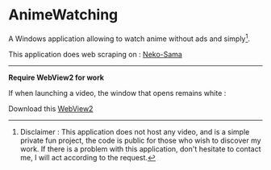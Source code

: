 # AnimeWatching

A Windows application allowing to watch anime without ads and simply[^Disclaimer].

This application does web scraping on : [Neko-Sama](https://neko-sama.fr/)

---
**Require WebView2 for work**

If when launching a video, the window that opens remains white :

Download this [WebView2](https://developer.microsoft.com/fr-fr/microsoft-edge/webview2/) 

[^Disclaimer]: Disclaimer :
This application does not host any video,
and is a simple private fun project,
the code is public for those who wish to discover my work.
If there is a problem with this application, don't hesitate to contact me, I will act according to the request.
